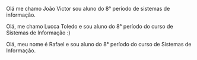 Olá me chamo João Victor sou aluno do 8° período de sistemas de informação.

Olá, me chamo Lucca Toledo e sou aluno do 8° período do curso de Sistemas de Informação :)

Olá, meu nome é Rafael e sou aluno do 8° período do curso de Sistemas de Informação.
